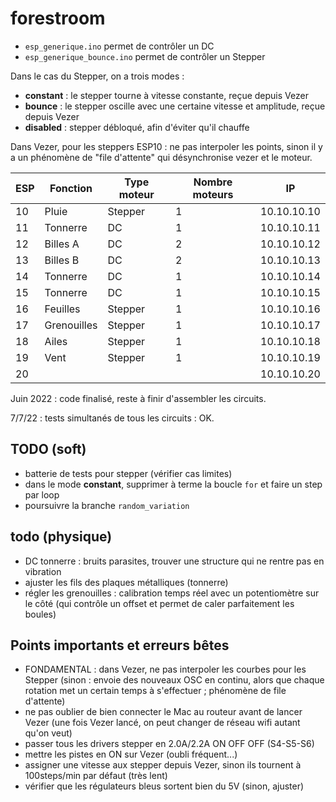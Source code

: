 # forestroom
* `esp_generique.ino` permet de contrôler un DC
* `esp_generique_bounce.ino` permet de contrôler un Stepper

Dans le cas du Stepper, on a trois modes :

* **constant** : le stepper tourne à vitesse constante, reçue depuis Vezer
* **bounce** : le stepper oscille avec une certaine vitesse et amplitude, reçue depuis Vezer
* **disabled** : stepper débloqué, afin d'éviter qu'il chauffe

Dans Vezer, pour les steppers ESP10 : ne pas interpoler les points, sinon il y a un phénomène de "file d'attente" qui désynchronise vezer et le moteur.

|ESP|Fonction|Type moteur|Nombre moteurs|IP |
|---|--------|-----------|--------------|---|
|10 |Pluie|Stepper    |1             |10.10.10.10|
|11 |Tonnerre|DC         |1             |10.10.10.11|
|12 |Billes A|DC         |2             |10.10.10.12|
|13 |Billes B|DC         |2             |10.10.10.13|
|14 |Tonnerre|DC         |1             |10.10.10.14|
|15 |Tonnerre  |DC  |1             |10.10.10.15|
|16 |Feuilles   |Stepper    |1             |10.10.10.16|
|17 |Grenouilles|Stepper    |1             |10.10.10.17|
|18 |Ailes   |Stepper    |1             |10.10.10.18|
|19 |Vent        |Stepper       |1              |10.10.10.19|
|20 |        |           |              |10.10.10.20|


Juin 2022 : code finalisé, reste à finir d'assembler les circuits.

7/7/22 : tests simultanés de tous les circuits : OK.

## TODO (soft)
* batterie de tests pour stepper (vérifier cas limites)
* dans le mode **constant**, supprimer à terme la boucle `for` et faire un step par loop
* poursuivre la branche `random_variation`

## todo (physique)
* DC tonnerre : bruits parasites, trouver une structure qui ne rentre pas en vibration
* ajuster les fils des plaques métalliques (tonnerre)
* régler les grenouilles : calibration temps réel avec un potentiomètre sur le côté (qui contrôle un offset et permet de caler parfaitement les boules)

## Points importants et erreurs bêtes

* FONDAMENTAL : dans Vezer, ne pas interpoler les courbes pour les Stepper (sinon : envoie des nouveaux OSC en continu, alors que chaque rotation met un certain temps à s'effectuer ; phénomène de file d'attente)
* ne pas oublier de bien connecter le Mac au routeur avant de lancer Vezer (une fois Vezer lancé, on peut changer de réseau wifi autant qu'on veut)
* passer tous les drivers stepper en 2.0A/2.2A ON OFF OFF (S4-S5-S6)
* mettre les pistes en ON sur Vezer (oubli fréquent...)
* assigner une vitesse aux stepper depuis Vezer, sinon ils tournent à 100steps/min par défaut (très lent)
* vérifier que les régulateurs bleus sortent bien du 5V (sinon, ajuster)


